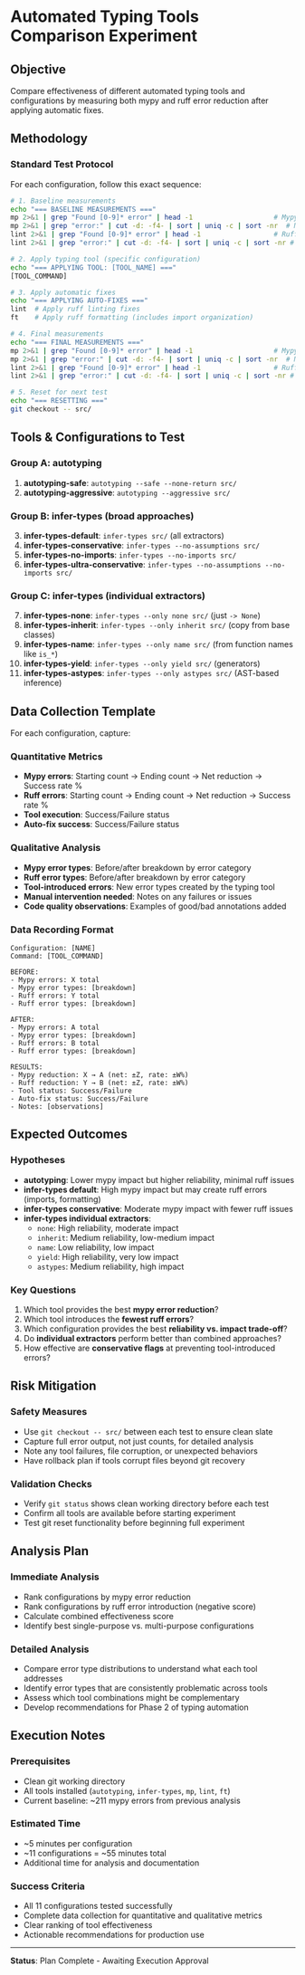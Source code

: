 # Automated Typing Tools Comparison Experiment

## Objective

Compare effectiveness of different automated typing tools and configurations by measuring both mypy and ruff error reduction after applying automatic fixes.

## Methodology

### **Standard Test Protocol**
For each configuration, follow this exact sequence:

```bash
# 1. Baseline measurements
echo "=== BASELINE MEASUREMENTS ===" 
mp 2>&1 | grep "Found [0-9]* error" | head -1                    # Mypy error count
mp 2>&1 | grep "error:" | cut -d: -f4- | sort | uniq -c | sort -nr  # Mypy error types
lint 2>&1 | grep "Found [0-9]* error" | head -1                  # Ruff error count  
lint 2>&1 | grep "error:" | cut -d: -f4- | sort | uniq -c | sort -nr # Ruff error types

# 2. Apply typing tool (specific configuration)
echo "=== APPLYING TOOL: [TOOL_NAME] ==="
[TOOL_COMMAND]

# 3. Apply automatic fixes
echo "=== APPLYING AUTO-FIXES ==="
lint  # Apply ruff linting fixes
ft    # Apply ruff formatting (includes import organization)

# 4. Final measurements
echo "=== FINAL MEASUREMENTS ==="
mp 2>&1 | grep "Found [0-9]* error" | head -1                    # Mypy error count
mp 2>&1 | grep "error:" | cut -d: -f4- | sort | uniq -c | sort -nr  # Mypy error types
lint 2>&1 | grep "Found [0-9]* error" | head -1                  # Ruff error count
lint 2>&1 | grep "error:" | cut -d: -f4- | sort | uniq -c | sort -nr # Ruff error types

# 5. Reset for next test
echo "=== RESETTING ==="
git checkout -- src/
```

## Tools & Configurations to Test

### **Group A: autotyping**
1. **autotyping-safe**: `autotyping --safe --none-return src/`
2. **autotyping-aggressive**: `autotyping --aggressive src/`

### **Group B: infer-types (broad approaches)**
3. **infer-types-default**: `infer-types src/` (all extractors)
4. **infer-types-conservative**: `infer-types --no-assumptions src/`
5. **infer-types-no-imports**: `infer-types --no-imports src/`
6. **infer-types-ultra-conservative**: `infer-types --no-assumptions --no-imports src/`

### **Group C: infer-types (individual extractors)**
7. **infer-types-none**: `infer-types --only none src/` (just `-> None`)
8. **infer-types-inherit**: `infer-types --only inherit src/` (copy from base classes)
9. **infer-types-name**: `infer-types --only name src/` (from function names like `is_*`)
10. **infer-types-yield**: `infer-types --only yield src/` (generators)
11. **infer-types-astypes**: `infer-types --only astypes src/` (AST-based inference)

## Data Collection Template

For each configuration, capture:

### **Quantitative Metrics**
- **Mypy errors**: Starting count → Ending count → Net reduction → Success rate %
- **Ruff errors**: Starting count → Ending count → Net reduction → Success rate %
- **Tool execution**: Success/Failure status
- **Auto-fix success**: Success/Failure status

### **Qualitative Analysis**
- **Mypy error types**: Before/after breakdown by error category
- **Ruff error types**: Before/after breakdown by error category  
- **Tool-introduced errors**: New error types created by the typing tool
- **Manual intervention needed**: Notes on any failures or issues
- **Code quality observations**: Examples of good/bad annotations added

### **Data Recording Format**
```
Configuration: [NAME]
Command: [TOOL_COMMAND]

BEFORE:
- Mypy errors: X total
- Mypy error types: [breakdown]
- Ruff errors: Y total  
- Ruff error types: [breakdown]

AFTER:
- Mypy errors: A total
- Mypy error types: [breakdown]
- Ruff errors: B total
- Ruff error types: [breakdown]

RESULTS:
- Mypy reduction: X → A (net: ±Z, rate: ±W%)
- Ruff reduction: Y → B (net: ±Z, rate: ±W%)
- Tool status: Success/Failure
- Auto-fix status: Success/Failure
- Notes: [observations]
```

## Expected Outcomes

### **Hypotheses**
- **autotyping**: Lower mypy impact but higher reliability, minimal ruff issues
- **infer-types default**: High mypy impact but may create ruff errors (imports, formatting)
- **infer-types conservative**: Moderate mypy impact with fewer ruff issues
- **infer-types individual extractors**: 
  - `none`: High reliability, moderate impact
  - `inherit`: Medium reliability, low-medium impact  
  - `name`: Low reliability, low impact
  - `yield`: High reliability, very low impact
  - `astypes`: Medium reliability, high impact

### **Key Questions**
1. Which tool provides the best **mypy error reduction**?
2. Which tool introduces the **fewest ruff errors**?
3. Which configuration provides the best **reliability vs. impact trade-off**?
4. Do **individual extractors** perform better than combined approaches?
5. How effective are **conservative flags** at preventing tool-introduced errors?

## Risk Mitigation

### **Safety Measures**
- Use `git checkout -- src/` between each test to ensure clean slate
- Capture full error output, not just counts, for detailed analysis
- Note any tool failures, file corruption, or unexpected behaviors
- Have rollback plan if tools corrupt files beyond git recovery

### **Validation Checks**
- Verify `git status` shows clean working directory before each test
- Confirm all tools are available before starting experiment
- Test git reset functionality before beginning full experiment

## Analysis Plan

### **Immediate Analysis**
- Rank configurations by mypy error reduction
- Rank configurations by ruff error introduction (negative score)
- Calculate combined effectiveness score
- Identify best single-purpose vs. multi-purpose configurations

### **Detailed Analysis**  
- Compare error type distributions to understand what each tool addresses
- Identify error types that are consistently problematic across tools
- Assess which tool combinations might be complementary
- Develop recommendations for Phase 2 of typing automation

## Execution Notes

### **Prerequisites**
- Clean git working directory
- All tools installed (`autotyping`, `infer-types`, `mp`, `lint`, `ft`)
- Current baseline: ~211 mypy errors from previous analysis

### **Estimated Time**
- ~5 minutes per configuration
- ~11 configurations = ~55 minutes total
- Additional time for analysis and documentation

### **Success Criteria**
- All 11 configurations tested successfully
- Complete data collection for quantitative and qualitative metrics
- Clear ranking of tool effectiveness
- Actionable recommendations for production use

---

**Status**: Plan Complete - Awaiting Execution Approval